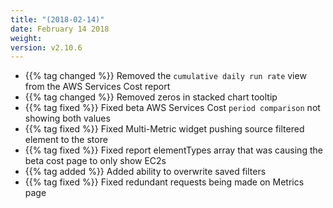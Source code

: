 ```yaml
---
title: "(2018-02-14)"
date: February 14 2018
weight:
version: v2.10.6
---
```


- {{% tag changed %}} Removed the `cumulative daily run rate` view from the AWS Services Cost report
- {{% tag changed %}}  Removed zeros in stacked chart tooltip
- {{% tag fixed %}} Fixed beta AWS Services Cost `period comparison` not showing both values
- {{% tag fixed %}} Fixed Multi-Metric widget pushing source filtered element to the store
- {{% tag fixed %}} Fixed report elementTypes array that was causing the beta cost page to only show EC2s
- {{% tag added %}} Added ability to overwrite saved filters
- {{% tag fixed %}}  Fixed redundant requests being made on Metrics page
